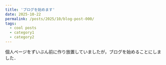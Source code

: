 ```yaml
---
title: 'ブログを始めます'
date: 2025-10-22
permalink: /posts/2025/10/blog-post-000/
tags:
  - cool posts
  - category1
  - category2
---
```


個人ページをずいぶん前に作り放置していましたが，ブログを始めることにしました．
<!-- ------ -->